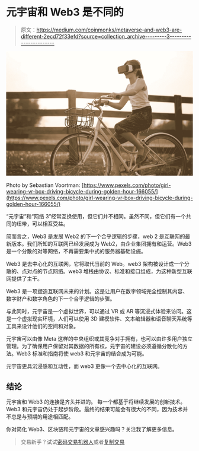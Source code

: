 # 元宇宙和 Web3 是不同的

> 原文：<https://medium.com/coinmonks/metaverse-and-web3-are-different-2ecd72f33efd?source=collection_archive---------3----------------------->

![](img/647661a7e452a8cf4113ccd00713c86a.png)

Photo by Sebastian Voortman: [https://www.pexels.com/photo/girl-wearing-vr-box-driving-bicycle-during-golden-hour-166055/](https://www.pexels.com/photo/girl-wearing-vr-box-driving-bicycle-during-golden-hour-166055/)

“元宇宙”和“网络 3”经常互换使用，但它们并不相同。虽然不同，但它们有一个共同的纽带，可以相互受益。

简而言之，Web3 是发展 Web2 的下一个合乎逻辑的步骤，web 2 是互联网的最新版本。我们所知的互联网已经发展成为 Web2，由企业集团拥有和运营。Web3 是一个分散的对等网络，不再需要集中式的服务器基础设施。

Web3 是去中心化的互联网，它将取代当前的 Web。web3 架构被设计成一个分散的、点对点的节点网络。web3 堆栈由协议、标准和接口组成，为这种新型互联网提供了主干。

Web3 是一项塑造互联网未来的计划。这是让用户在数字领域完全控制其内容、数字财产和数字角色的下一个合乎逻辑的步骤。

与此同时，元宇宙是一个虚拟世界，可以通过 VR 或 AR 等沉浸式体验来访问。这是一个虚拟现实环境，人们可以使用 3D 建模软件、文本编辑器和语音聊天系统等工具来设计他们的空间和对象。

元宇宙可以由像 Meta 这样的中央组织或其竞争对手拥有，也可以由许多用户独立管理。为了确保用户保留对其数据的所有权，元宇宙的建设必须遵循分散化的方法。Web3 标准和指南将使 web3 和元宇宙的结合成为可能。

元宇宙更具沉浸感和互动性，而 web3 更像一个去中心化的互联网。

## 结论

元宇宙和 Web3 的连接是齐头并进的。
每一个都基于将继续发展的创新技术。Web3 和元宇宙仍处于起步阶段。最终的结果可能会有很大的不同，因为技术并不总是与预期的用途相匹配。

你对简化 Web3、区块链和元宇宙的文章感兴趣吗？关注我了解更多信息。

> 交易新手？试试[密码交易机器人](/coinmonks/crypto-trading-bot-c2ffce8acb2a)或者[复制交易](/coinmonks/top-10-crypto-copy-trading-platforms-for-beginners-d0c37c7d698c)